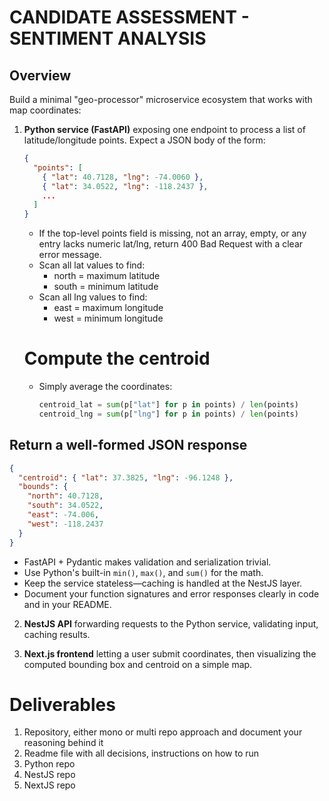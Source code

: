 # CANDIDATE ASSESSMENT - SENTIMENT ANALYSIS

## Overview

Build a minimal "geo-processor" microservice ecosystem that works with map coordinates:

1. **Python service (FastAPI)** exposing one endpoint to process a list of latitude/longitude points.
   Expect a JSON body of the form:

   ```json
   {
     "points": [
       { "lat": 40.7128, "lng": -74.0060 },
       { "lat": 34.0522, "lng": -118.2437 },
       ...
     ]
   }
   ```

   - If the top-level points field is missing, not an array, empty, or any entry lacks numeric lat/lng, return 400 Bad Request with a clear error message.
   - Scan all lat values to find:
     - north = maximum latitude
     - south = minimum latitude
   - Scan all lng values to find:
     - east = maximum longitude
     - west = minimum longitude

   # Compute the centroid

   - Simply average the coordinates:
     ```python
     centroid_lat = sum(p["lat"] for p in points) / len(points)
     centroid_lng = sum(p["lng"] for p in points) / len(points)
     ```

## Return a well-formed JSON response

```json
{
  "centroid": { "lat": 37.3825, "lng": -96.1248 },
  "bounds": {
    "north": 40.7128,
    "south": 34.0522,
    "east": -74.006,
    "west": -118.2437
  }
}
```

- FastAPI + Pydantic makes validation and serialization trivial.
- Use Python's built-in `min()`, `max()`, and `sum()` for the math.
- Keep the service stateless—caching is handled at the NestJS layer.
- Document your function signatures and error responses clearly in code and in your README.

2. **NestJS API** forwarding requests to the Python service, validating input, caching results.

3. **Next.js frontend** letting a user submit coordinates, then visualizing the computed bounding box and centroid on a simple map.

# Deliverables

1. Repository, either mono or multi repo approach and document your reasoning behind it
2. Readme file with all decisions, instructions on how to run
3. Python repo
4. NestJS repo
5. NextJS repo
